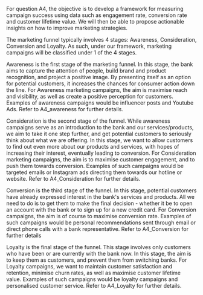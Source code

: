 For question A4, the objective is to develop a framework for measuring campaign success using data such as engagement rate, conversion rate and customer lifetime value. We will then be able to propose actionable insights on how to improve marketing strategies.

The marketing funnel typically involves 4 stages: Awareness, Consideration, Conversion and Loyalty. As such, under our framework, marketing campaigns will be classified under 1 of the 4 stages. 

Awareness is the first stage of the marketing funnel. In this stage, the bank aims to capture the attention of people, build brand and product recognition, and project a positive image. By presenting itself as an option for potential customers, it increases the chances for consumer action down the line. For Awareness marketing campaigns, the aim is maximise reach and visibility, as well as create a positive perception for customers. Examples of awareness campaigns would be influencer posts and Youtube Ads. Refer to A4_awareness for further details.

Consideration is the second stage of the funnel. While awareness campaigns serve as an introduction to the bank and our services/products, we aim to take it one step further, and get potential customers to seriously think about what we are offering. In this stage, we want to allow customers to find out even more about our products and services, with hopes of increasing their interest, eventually leading to conversion. For Consideration marketing campaigns, the aim is to maximise customer engagement, and to push them towards conversion. Examples of such campaigns would be targeted emails or Instagram ads directing them towards our hotline or website. Refer to A4_Consideration for further details.

Conversion is the third stage of the funnel. In this stage, potential customers have already expressed interest in the bank's services and products. All we need to do is to get them to make the final decision - whether it be to open an account with the bank or to sign up for a new credit card. For Conversion campaigns, the aim is of course to maximise conversion rate. Examples of such campaigns would be personal recommendations sent through email or direct phone calls with a bank representative. Refer to A4_Conversion for further details

Loyalty is the final stage of the funnel. This stage involves only customers who have been or are currently with the bank now. In this stage, the aim is to keep them as customers, and prevent them from switching banks. For Loyalty campaigns, we want to maintain customer satisfaction and retention, minimise churn rates, as well as maximise customer lifetime value. Examples of such campaigns would be loyalty campaigns and personalised customer service. Refer to A4_Loyalty for further details.
